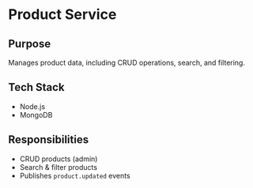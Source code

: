 # Product Service

## Purpose
Manages product data, including CRUD operations, search, and filtering.

## Tech Stack
- Node.js
- MongoDB

## Responsibilities
- CRUD products (admin)
- Search & filter products
- Publishes `product.updated` events
